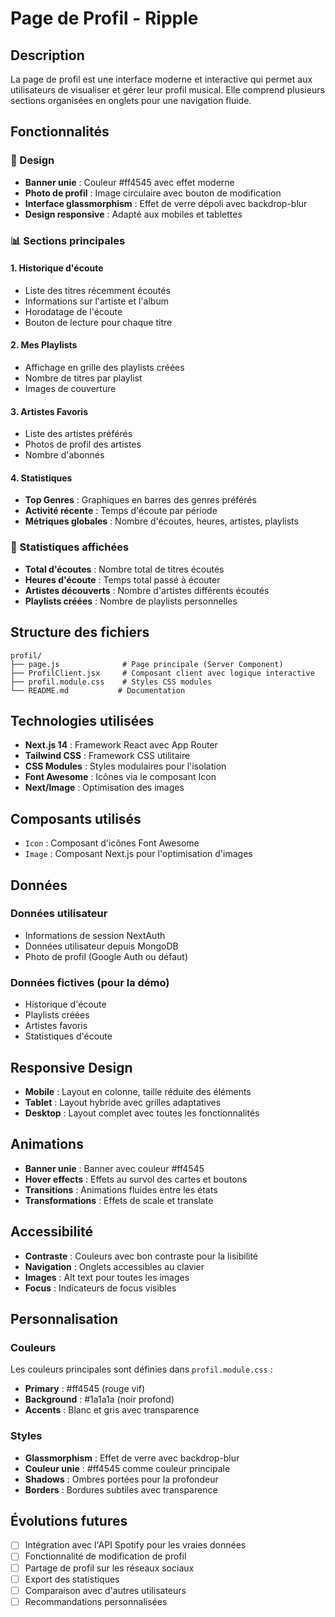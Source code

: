 # Page de Profil - Ripple

## Description

La page de profil est une interface moderne et interactive qui permet aux utilisateurs de visualiser et gérer leur profil musical. Elle comprend plusieurs sections organisées en onglets pour une navigation fluide.

## Fonctionnalités

### 🎨 Design

- **Banner unie** : Couleur #ff4545 avec effet moderne
- **Photo de profil** : Image circulaire avec bouton de modification
- **Interface glassmorphism** : Effet de verre dépoli avec backdrop-blur
- **Design responsive** : Adapté aux mobiles et tablettes

### 📊 Sections principales

#### 1. **Historique d'écoute**

- Liste des titres récemment écoutés
- Informations sur l'artiste et l'album
- Horodatage de l'écoute
- Bouton de lecture pour chaque titre

#### 2. **Mes Playlists**

- Affichage en grille des playlists créées
- Nombre de titres par playlist
- Images de couverture

#### 3. **Artistes Favoris**

- Liste des artistes préférés
- Photos de profil des artistes
- Nombre d'abonnés

#### 4. **Statistiques**

- **Top Genres** : Graphiques en barres des genres préférés
- **Activité récente** : Temps d'écoute par période
- **Métriques globales** : Nombre d'écoutes, heures, artistes, playlists

### 🎯 Statistiques affichées

- **Total d'écoutes** : Nombre total de titres écoutés
- **Heures d'écoute** : Temps total passé à écouter
- **Artistes découverts** : Nombre d'artistes différents écoutés
- **Playlists créées** : Nombre de playlists personnelles

## Structure des fichiers

```
profil/
├── page.js              # Page principale (Server Component)
├── ProfilClient.jsx     # Composant client avec logique interactive
├── profil.module.css    # Styles CSS modules
└── README.md           # Documentation
```

## Technologies utilisées

- **Next.js 14** : Framework React avec App Router
- **Tailwind CSS** : Framework CSS utilitaire
- **CSS Modules** : Styles modulaires pour l'isolation
- **Font Awesome** : Icônes via le composant Icon
- **Next/Image** : Optimisation des images

## Composants utilisés

- `Icon` : Composant d'icônes Font Awesome
- `Image` : Composant Next.js pour l'optimisation d'images

## Données

### Données utilisateur

- Informations de session NextAuth
- Données utilisateur depuis MongoDB
- Photo de profil (Google Auth ou défaut)

### Données fictives (pour la démo)

- Historique d'écoute
- Playlists créées
- Artistes favoris
- Statistiques d'écoute

## Responsive Design

- **Mobile** : Layout en colonne, taille réduite des éléments
- **Tablet** : Layout hybride avec grilles adaptatives
- **Desktop** : Layout complet avec toutes les fonctionnalités

## Animations

- **Banner unie** : Banner avec couleur #ff4545
- **Hover effects** : Effets au survol des cartes et boutons
- **Transitions** : Animations fluides entre les états
- **Transformations** : Effets de scale et translate

## Accessibilité

- **Contraste** : Couleurs avec bon contraste pour la lisibilité
- **Navigation** : Onglets accessibles au clavier
- **Images** : Alt text pour toutes les images
- **Focus** : Indicateurs de focus visibles

## Personnalisation

### Couleurs

Les couleurs principales sont définies dans `profil.module.css` :

- **Primary** : #ff4545 (rouge vif)
- **Background** : #1a1a1a (noir profond)
- **Accents** : Blanc et gris avec transparence

### Styles

- **Glassmorphism** : Effet de verre avec backdrop-blur
- **Couleur unie** : #ff4545 comme couleur principale
- **Shadows** : Ombres portées pour la profondeur
- **Borders** : Bordures subtiles avec transparence

## Évolutions futures

- [ ] Intégration avec l'API Spotify pour les vraies données
- [ ] Fonctionnalité de modification de profil
- [ ] Partage de profil sur les réseaux sociaux
- [ ] Export des statistiques
- [ ] Comparaison avec d'autres utilisateurs
- [ ] Recommandations personnalisées
